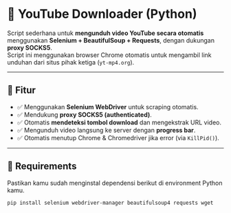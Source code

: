 # 🎥 YouTube Downloader (Python)

Script sederhana untuk **mengunduh video YouTube secara otomatis** menggunakan **Selenium + BeautifulSoup + Requests**, dengan dukungan **proxy SOCKS5**.  
Script ini menggunakan browser Chrome otomatis untuk mengambil link unduhan dari situs pihak ketiga (`yt-mp4.org`).

---

## 🚀 Fitur
- ✅ Menggunakan **Selenium WebDriver** untuk scraping otomatis.
- ✅ Mendukung **proxy SOCKS5 (authenticated)**.
- ✅ Otomatis **mendeteksi tombol download** dan mengekstrak URL video.
- ✅ Mengunduh video langsung ke server dengan **progress bar**.
- ✅ Otomatis menutup Chrome & Chromedriver jika error (via `KillPid()`).

---

## 🧩 Requirements
Pastikan kamu sudah menginstal dependensi berikut di environment Python kamu.

```bash
pip install selenium webdriver-manager beautifulsoup4 requests wget
